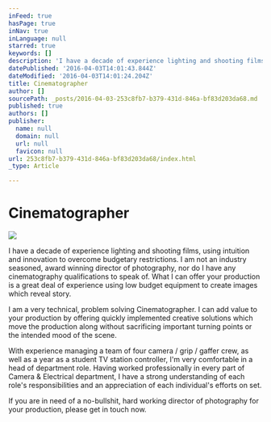```yaml
---
inFeed: true
hasPage: true
inNav: true
inLanguage: null
starred: true
keywords: []
description: 'I have a decade of experience lighting and shooting films, using intuition and innovation to overcome budgetary restrictions. I am not an industry seasoned, award winning director of photography, nor do I have any cinematography qualifications to speak of. What I can offer your production is a great deal of experience using low budget equipment to create images which reveal story.'
datePublished: '2016-04-03T14:01:43.844Z'
dateModified: '2016-04-03T14:01:24.204Z'
title: Cinematographer
author: []
sourcePath: _posts/2016-04-03-253c8fb7-b379-431d-846a-bf83d203da68.md
published: true
authors: []
publisher:
  name: null
  domain: null
  url: null
  favicon: null
url: 253c8fb7-b379-431d-846a-bf83d203da68/index.html
_type: Article

---
```

# Cinematographer
![](https://the-grid-user-content.s3-us-west-2.amazonaws.com/eb7f51ca-b726-4919-b3f2-7ad81c61ad00.jpg)

I have a decade of experience lighting and shooting films, using intuition and innovation to overcome budgetary restrictions. I am not an industry seasoned, award winning director of photography, nor do I have any cinematography qualifications to speak of. What I can offer your production is a great deal of experience using low budget equipment to create images which reveal story.

I am a very technical, problem solving Cinematographer. I can add value to your production by offering quickly implemented creative solutions which move the production along without sacrificing important turning points or the intended mood of the scene.

With experience managing a team of four camera / grip / gaffer crew, as well as a year as a student TV station controller, I'm very comfortable in a head of department role. Having worked professionally in every part of Camera & Electrical department, I have a strong understanding of each role's responsibilities and an appreciation of each individual's efforts on set.

If you are in need of a no-bullshit, hard working director of photography for your production, please get in touch now.